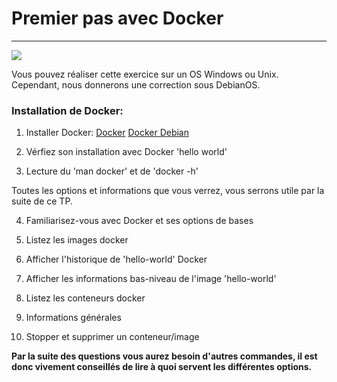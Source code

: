 # Premier pas avec Docker
---

![](https://d33wubrfki0l68.cloudfront.net/33282cd91fc50462bc515a615cccafa37fe07a63/3e476/images/logo.png)

Vous pouvez réaliser cette exercice sur un OS Windows ou Unix.
Cependant, nous donnerons une correction sous DebianOS.

### Installation de Docker:

1. Installer Docker:
[Docker](https://www.docker.com/get-started)
[Docker Debian](https://docs.docker.com/install/linux/docker-ce/debian/)

2. Vérfiez son installation avec Docker 'hello world'

3. Lecture du 'man docker' et de 'docker -h'

Toutes les options et informations que vous verrez, vous serrons utile par la suite de ce TP.

4. Familiarisez-vous avec Docker et ses options de bases

5. Listez les images docker

6. Afficher l'historique de 'hello-world' Docker

7. Afficher les informations bas-niveau de l'image 'hello-world'

8. Listez les conteneurs docker

9. Informations générales

10. Stopper et supprimer un conteneur/image

**Par la suite des questions vous aurez besoin d'autres commandes, il est donc vivement conseillés de lire à quoi servent les différentes options.**
